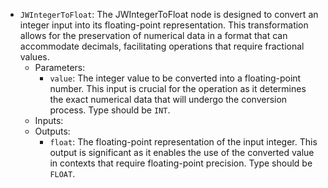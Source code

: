 - `JWIntegerToFloat`: The JWIntegerToFloat node is designed to convert an integer input into its floating-point representation. This transformation allows for the preservation of numerical data in a format that can accommodate decimals, facilitating operations that require fractional values.
    - Parameters:
        - `value`: The integer value to be converted into a floating-point number. This input is crucial for the operation as it determines the exact numerical data that will undergo the conversion process. Type should be `INT`.
    - Inputs:
    - Outputs:
        - `float`: The floating-point representation of the input integer. This output is significant as it enables the use of the converted value in contexts that require floating-point precision. Type should be `FLOAT`.
